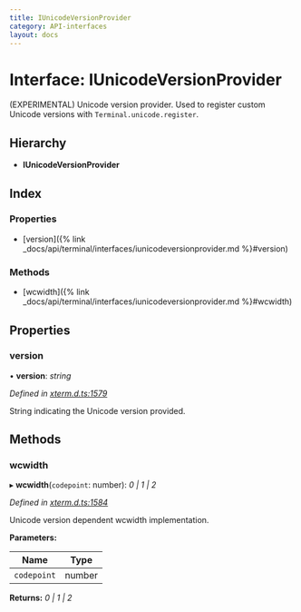 ```yaml
---
title: IUnicodeVersionProvider
category: API-interfaces
layout: docs
---
```



# Interface: IUnicodeVersionProvider

(EXPERIMENTAL) Unicode version provider.
Used to register custom Unicode versions with `Terminal.unicode.register`.

## Hierarchy

* **IUnicodeVersionProvider**

## Index

### Properties

* [version]({% link _docs/api/terminal/interfaces/iunicodeversionprovider.md %}#version)

### Methods

* [wcwidth]({% link _docs/api/terminal/interfaces/iunicodeversionprovider.md %}#wcwidth)

## Properties

###  version

• **version**: *string*

*Defined in [xterm.d.ts:1579](https://github.com/xtermjs/xterm.js/blob/4.10.0/typings/xterm.d.ts#L1579)*

String indicating the Unicode version provided.

## Methods

###  wcwidth

▸ **wcwidth**(`codepoint`: number): *0 | 1 | 2*

*Defined in [xterm.d.ts:1584](https://github.com/xtermjs/xterm.js/blob/4.10.0/typings/xterm.d.ts#L1584)*

Unicode version dependent wcwidth implementation.

**Parameters:**

Name | Type |
------ | ------ |
`codepoint` | number |

**Returns:** *0 | 1 | 2*
